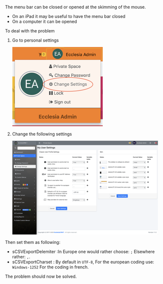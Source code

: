 The menu bar can be closed or opened at the skimming of the mouse.

- On an iPad it may be useful to have the menu bar closed
- On a computer it can be opened

To deal with the problem

1. Go to personal settings

	![Screenshot](../../../img/person/user1.png)

2. Change the following settings

    ![Screenshot](../../../img/person/user2.png)

Then set them as following:

* sCSVExportDelemiter :In Europe one would rather choose: `;` Elsewhere rather: `,`.
* sCSVExportCharset : By default in `UTF-8`, For the european coding use: `Windows-1252` For the coding in french.

The problem should now be solved.
